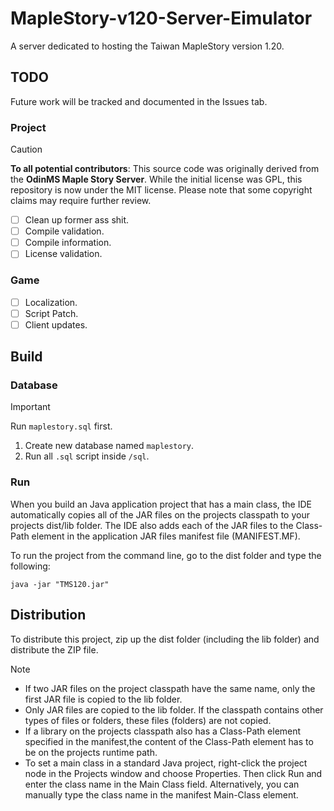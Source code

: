 # MapleStory-v120-Server-Eimulator

A server dedicated to hosting the Taiwan MapleStory version 1.20.

## TODO

Future work will be tracked and documented in the Issues tab.

### Project

> [!CAUTION]  
> **To all potential contributors**: This source code was originally derived from the **OdinMS Maple Story Server**. While the initial license was GPL, this repository is now under the MIT license. Please note that some copyright claims may require further review.

- [ ] Clean up former ass shit.
- [ ] Compile validation.
- [ ] Compile information.
- [ ] License validation.

### Game

- [ ] Localization.
- [ ] Script Patch.
- [ ] Client updates.

## Build

### Database

> [!IMPORTANT]
> Run `maplestory.sql` first.

1. Create new database named `maplestory`.
2. Run all `.sql` script inside `/sql`.

### Run

When you build an Java application project that has a main class, the IDE
automatically copies all of the JAR
files on the projects classpath to your projects dist/lib folder. The IDE
also adds each of the JAR files to the Class-Path element in the application
JAR files manifest file (MANIFEST.MF).

To run the project from the command line, go to the dist folder and
type the following:

```shell
java -jar "TMS120.jar"
```

## Distribution

To distribute this project, zip up the dist folder (including the lib folder)
and distribute the ZIP file.

> [!NOTE]
>
> - If two JAR files on the project classpath have the same name, only the first
>   JAR file is copied to the lib folder.
> - Only JAR files are copied to the lib folder.
>   If the classpath contains other types of files or folders, these files (folders)
>   are not copied.
> - If a library on the projects classpath also has a Class-Path element
>   specified in the manifest,the content of the Class-Path element has to be on
>   the projects runtime path.
> - To set a main class in a standard Java project, right-click the project node
>   in the Projects window and choose Properties. Then click Run and enter the
>   class name in the Main Class field. Alternatively, you can manually type the
>   class name in the manifest Main-Class element.
